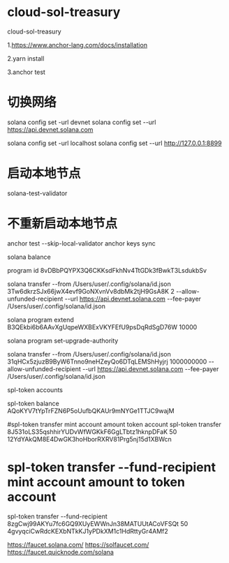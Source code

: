 # cloud-sol-treasury
cloud-sol-treasury

1.https://www.anchor-lang.com/docs/installation

2.yarn install

3.anchor test

# 切换网络
solana config set -url devnet
solana config set --url https://api.devnet.solana.com



solana config set -url localhost
solana config set --url http://127.0.0.1:8899




# 启动本地节点
solana-test-validator

# 不重新启动本地节点
anchor test --skip-local-validator
anchor keys sync

solana balance

program id
8vDBbPQYPX3Q6CKKsdFkhNv4TtGDk3fBwkT3LsdukbSv


solana transfer --from /Users/user/.config/solana/id.json 3Tw6dkrzSJx66jwX4evf9GoNXvnVv8dbMk2tjH9GsA8K 2 --allow-unfunded-recipient --url https://api.devnet.solana.com --fee-payer /Users/user/.config/solana/id.json


solana program extend B3QEkbi6b6AAvXgUqpeWXBExVKYFEfU9psDqRdSgD76W 10000


solana program set-upgrade-authority


solana transfer --from /Users/user/.config/solana/id.json 31qHCx5zjuzB9ByW6Tnno9neHZeyQo6DTqLEMShHyjrj 1000000000 --allow-unfunded-recipient --url https://api.devnet.solana.com --fee-payer /Users/user/.config/solana/id.json

spl-token accounts

spl-token balance AQoKYV7tYpTrFZN6P5oUufbQKAUr9mNYGe1TTJC9wajM

#spl-token transfer mint account amount token account
spl-token transfer 8J531oLS35qshhirYUDvWfWGKkF6GgLTbtz1hknpDFaK 50 12YdYAkQM8E4DwGK3hoHborRXRV81Prg5nj15d1XBWcn

# spl-token transfer --fund-recipient mint account amount to token account
spl-token transfer --fund-recipient 8zgCwj99AKYu7fc6GQ9XUyEWWnJn38MATUUtACoVFSQt 50 4gvyqciCwRdcKEXbNTkKJ1yPDkXM1c1HdRttyGr4AMf2



https://faucet.solana.com/
https://solfaucet.com/
https://faucet.quicknode.com/solana
